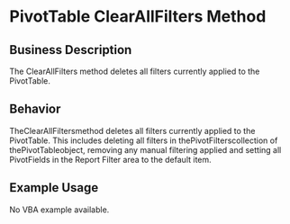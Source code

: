 # PivotTable ClearAllFilters Method

## Business Description
The ClearAllFilters method deletes all filters currently applied to the PivotTable.

## Behavior
TheClearAllFiltersmethod deletes all filters currently applied to the PivotTable. This includes deleting all filters in thePivotFilterscollection of thePivotTableobject, removing any manual filtering applied and setting all PivotFields in the Report Filter area to the default item.

## Example Usage
No VBA example available.